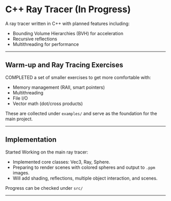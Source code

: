 # C++ Ray Tracer (In Progress)
A ray tracer written in C++ with planned features including:
- Bounding Volume Hierarchies (BVH) for acceleration
- Recursive reflections
- Multithreading for performance

---

## Warm-up and Ray Tracing Exercises
COMPLETED a set of smaller exercises to get more comfortable with:
- Memory management (RAII, smart pointers)
- Multithreading
- File I/O
- Vector math (dot/cross products)

These are collected under `examples/` and serve as the foundation for the main project.

---

## Implementation
Started Working on the main ray tracer:
- Implemented core classes: Vec3, Ray, Sphere.
- Preparing to render scenes with colored spheres and output to `.ppm` images.
- Will add shading, reflections, multiple object interaction, and scenes.

Progress can be checked under `src/`

---
